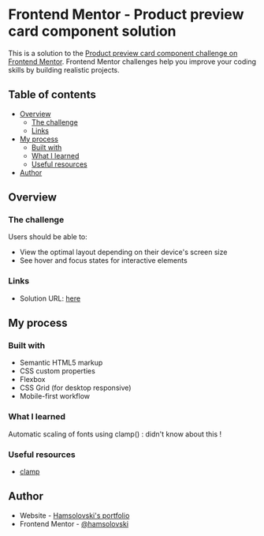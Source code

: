 # Frontend Mentor - Product preview card component solution

This is a solution to the [Product preview card component challenge on Frontend Mentor](https://www.frontendmentor.io/challenges/product-preview-card-component-GO7UmttRfa). Frontend Mentor challenges help you improve your coding skills by building realistic projects. 

## Table of contents

- [Overview](#overview)
  - [The challenge](#the-challenge)
  - [Links](#links)
- [My process](#my-process)
  - [Built with](#built-with)
  - [What I learned](#what-i-learned)
  - [Useful resources](#useful-resources)
- [Author](#author)

## Overview

### The challenge

Users should be able to:

- View the optimal layout depending on their device's screen size
- See hover and focus states for interactive elements

### Links

- Solution URL: [here](https://hamsolovski.github.io/web-design-practice/product-preview-card-component-main/index.html)

## My process

### Built with

- Semantic HTML5 markup
- CSS custom properties
- Flexbox
- CSS Grid (for desktop responsive)
- Mobile-first workflow

### What I learned

Automatic scaling of fonts using clamp() : didn't know about this !

### Useful resources

- [clamp](https://www.frontendmentor.io/learning-paths/building-responsive-layouts--z1qCXVqkD/steps/66caef823c19191dc378c07c/article/read)


## Author

- Website - [Hamsolovski's portfolio](https://github.com/Hamsolovski)
- Frontend Mentor - [@hamsolovski](https://www.frontendmentor.io/profile/Hamsolovski)

